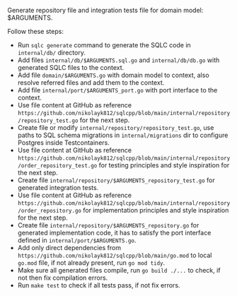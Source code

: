 Generate repository file and integration tests file for domain model: $ARGUMENTS.

Follow these steps:

- Run `sqlc generate` command to generate the SQLC code in `internal/db/` directory. 
- Add files `internal/db/$ARGUMENTS.sql.go` and `internal/db/db.go` with generated SQLC files to the context. 
- Add file `domain/$ARGUMENTS.go` with domain model to context, also resolve referred files and add them to the context. 
- Add file `internal/port/$ARGUMENTS_port.go` with port interface to the context. 
- Use file content at GitHub as reference `https://github.com/nikolayk812/sqlcpp/blob/main/internal/repository/repository_test.go` for the next step.
- Create file or modify `internal/repository/repository_test.go`, use paths to SQL schema migrations in `internal/migrations` dir to configure Postgres inside Testcontainers.
- Use file content at GitHub as reference `https://github.com/nikolayk812/sqlcpp/blob/main/internal/repository/order_repository_test.go` for testing principles and style inspiration for the next step.
- Create file `internal/repository/$ARGUMENTS_repository_test.go` for generated integration tests.
- Use file content at GitHub as reference `https://github.com/nikolayk812/sqlcpp/blob/main/internal/repository/order_repository.go` for implementation principles and style inspiration for the next step.
- Create file `internal/repository/$ARGUMENTS_repository.go` for generated implementation code, it has to satisfy the port interface defined in `internal/port/$ARGUMENTS.go`. 
- Add only direct dependencies from `https://github.com/nikolayk812/sqlcpp/blob/main/go.mod` to local `go.mod` file, if not already present, run `go mod tidy`.
- Make sure all generated files compile, run `go build ./...` to check, if not then fix compilation errors.
- Run `make test` to check if all tests pass, if not fix errors.